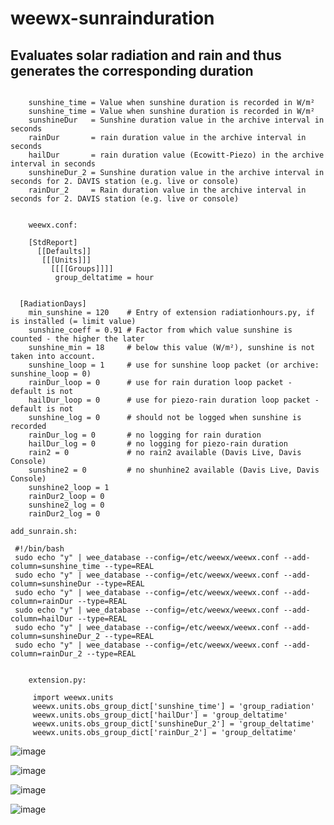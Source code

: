 # weewx-sunrainduration
## Evaluates solar radiation and rain and thus generates the corresponding duration

```
   
    sunshine_time = Value when sunshine duration is recorded in W/m²
    sunshine_time = Value when sunshine duration is recorded in W/m²
    sunshineDur   = Sunshine duration value in the archive interval in seconds
    rainDur       = rain duration value in the archive interval in seconds
    hailDur       = rain duration value (Ecowitt-Piezo) in the archive interval in seconds
    sunshineDur_2 = Sunshine duration value in the archive interval in seconds for 2. DAVIS station (e.g. live or console)
    rainDur_2     = Rain duration value in the archive interval in seconds for 2. DAVIS station (e.g. live or console)

```


```
   
    weewx.conf:
  
    [StdReport]
      [[Defaults]]
       [[[Units]]]
         [[[[Groups]]]]
          group_deltatime = hour


  [RadiationDays]
    min_sunshine = 120    # Entry of extension radiationhours.py, if is installed (= limit value)
    sunshine_coeff = 0.91 # Factor from which value sunshine is counted - the higher the later
    sunshine_min = 18     # below this value (W/m²), sunshine is not taken into account.
    sunshine_loop = 1     # use for sunshine loop packet (or archive: sunshine_loop = 0)
    rainDur_loop = 0      # use for rain duration loop packet - default is not  
    hailDur_loop = 0      # use for piezo-rain duration loop packet - default is not
    sunshine_log = 0      # should not be logged when sunshine is recorded
    rainDur_log = 0       # no logging for rain duration
    hailDur_log = 0       # no logging for piezo-rain duration
    rain2 = 0             # no rain2 available (Davis Live, Davis Console)
    sunshine2 = 0         # no shunhine2 available (Davis Live, Davis Console) 
    sunshine2_loop = 1
    rainDur2_loop = 0
    sunshine2_log = 0
    rainDur2_log = 0

```
   
    add_sunrain.sh:
  
     #!/bin/bash
     sudo echo "y" | wee_database --config=/etc/weewx/weewx.conf --add-column=sunshine_time --type=REAL
     sudo echo "y" | wee_database --config=/etc/weewx/weewx.conf --add-column=sunshineDur --type=REAL
     sudo echo "y" | wee_database --config=/etc/weewx/weewx.conf --add-column=rainDur --type=REAL
     sudo echo "y" | wee_database --config=/etc/weewx/weewx.conf --add-column=hailDur --type=REAL
     sudo echo "y" | wee_database --config=/etc/weewx/weewx.conf --add-column=sunshineDur_2 --type=REAL
     sudo echo "y" | wee_database --config=/etc/weewx/weewx.conf --add-column=rainDur_2 --type=REAL

```
   
    extension.py:
  
     import weewx.units
     weewx.units.obs_group_dict['sunshine_time'] = 'group_radiation'
     weewx.units.obs_group_dict['hailDur'] = 'group_deltatime'
     weewx.units.obs_group_dict['sunshineDur_2'] = 'group_deltatime'
     weewx.units.obs_group_dict['rainDur_2'] = 'group_deltatime'

```

![image](https://github.com/WernerKr/weewx-sunrainduration/assets/93549501/fc3d2e26-f57e-4a0f-95a7-8d49c52d8d11)

![image](https://github.com/WernerKr/weewx-sunrainduration/assets/93549501/b562ed48-a41b-427c-b545-54259dd87285)

![image](https://github.com/WernerKr/weewx-sunrainduration/assets/93549501/bfe4adc4-9b8a-454e-827c-5f96c7b69bf9)

![image](https://github.com/WernerKr/weewx-sunrainduration/assets/93549501/0abe03aa-a85f-437b-8eb7-9181a737760a)
